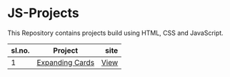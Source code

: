 # JS-Projects
This Repository contains projects build using HTML, CSS and JavaScript.

| sl.no.   |      Project      |  site |
|----------|:-------------:|------:|
| 1 |  [Expanding Cards](https://github.com/shreenath2001/JS-Projects/tree/Expanding-cards1) | [View](https://eloquent-babbage-598e13.netlify.app/) |

